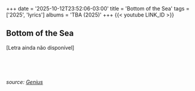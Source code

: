 +++
date = '2025-10-12T23:52:06-03:00'
title = 'Bottom of the Sea'
tags = ['2025', 'lyrics']
albums = 'TBA (2025)'
+++
{{< youtube LINK_ID >}}

## Bottom of the Sea

[Letra ainda não disponível]

&nbsp;

&nbsp;

_source: [Genius](https://genius.com/artists/First-of-october)_
